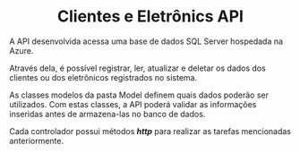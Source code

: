 <h1 align="center">Clientes e Eletrônics API</h1>
<p>A API desenvolvida acessa uma base de dados SQL Server hospedada na Azure.</p>
<p>Através dela, é possível registrar, ler, atualizar e deletar os dados dos clientes ou dos eletrônicos registrados no sistema.</p>
<p>As classes modelos da pasta Model definem quais dados poderão ser utilizados. Com estas classes, a API poderá validar as informações inseridas antes de armazena-las no banco de dados.</p>
<p>Cada controlador possui métodos <b><i>http</i></b> para realizar as tarefas mencionadas anteriormente.</p>
